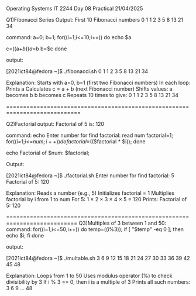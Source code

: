 Operating Systems IT 2244
Day 08 Practical
21/04/2025


Q1)Fibonacci Series 
Output: First 10 Fibonacci numbers
0 1 1 2 3 5 8 13 21 34

command:
a=0;
b=1;
for((i=1;i<=10;i++))
do
echo $a

c=$(($a+$b))
a=$b
b=$c
done


output:

[2021ict84@fedora ~]$ ./fibonacci.sh
0
1
1
2
3
5
8
13
21
34

Explanation:
Starts with a=0, b=1 (first two Fibonacci numbers)
In each loop:
Prints a
Calculates c = a + b (next Fibonacci number)
Shifts values:
a becomes b
b becomes c
Repeats 10 times to give:
0 1 1 2 3 5 8 13 21 34

============================================================================

Q2)Factorial
output: Factorial of 5 is: 120

command:
echo Enter number for find factorial:
read num
factorial=1;
for((i=1;i<=$num;i++))
do
factorial=$(($factorial * $i));
done

echo Factorial of $num: $factorial;

Output:

[2021ict84@fedora ~]$ ./factorial.sh
Enter number for find factorial:
5
Factorial of 5: 120

Explanation:
Reads a number (e.g., 5)
Initializes factorial = 1
Multiplies factorial by i from 1 to num
For 5:
1 × 2 × 3 × 4 × 5 = 120
Prints: Factorial of 5: 120

===========================================================================
Q3)Multiples of 3 between 1 and 50:
command:
for((i=1;i<=50;i++))
do
temp=$(($i%3));
if [ "$temp" -eq 0 ]; then
echo $i;
fi
done

output:

[2021ict84@fedora ~]$ ./multable.sh
3
6
9
12
15
18
21
24
27
30
33
36
39
42
45
48

Explanation:
Loops from 1 to 50
Uses modulus operator (%) to check divisibility by 3
If i % 3 == 0, then i is a multiple of 3
Prints all such numbers: 3 6 9 ... 48
